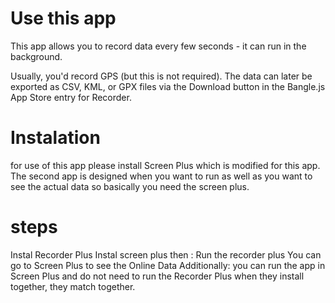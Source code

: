 # Use this app
This app allows you to record data every few seconds - it can run in the background.

Usually, you'd record GPS (but this is not required). The data can later be exported as CSV, KML, or GPX files via the Download button in the Bangle.js App Store entry for Recorder.

# Instalation

for use of this app please install Screen Plus which is modified for this app. The second app is designed when you want to run as well  as you want to see the actual data so basically you need the screen plus.

# steps

Instal Recorder Plus
Instal screen plus
 then : 
 Run the recorder plus
 You can go to Screen Plus to see the Online Data
 Additionally:
 you can run the app in Screen Plus and do not need to run the Recorder Plus when they install together, they match together.

